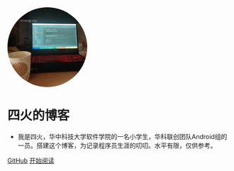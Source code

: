 <img width="180px" style="border-radius: 50%" bor src="./assets/logo.jpg">

# 四火的博客

- 我是四火，华中科技大学软件学院的一名小学生，华科联创团队Android组的一员。搭建这个博客，为记录程序员生涯的叨叨。水平有限，仅供参考。

[GitHub](<https://github.com/FourfireChen>)
[开始阅读](README.md)